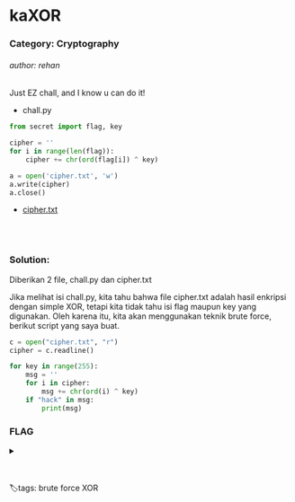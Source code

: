 # kaXOR

### Category: Cryptography

###### author: rehan

Just EZ chall, and I know u can do it!

- chall.py

```py
from secret import flag, key

cipher = ''
for i in range(len(flag)):
	cipher += chr(ord(flag[i]) ^ key)

a = open('cipher.txt', 'w')
a.write(cipher)
a.close()
```

- [cipher.txt](/Hackfest0x5/Cryptography/kaXOR/cipher.txt)

<br><br>

### Solution:

Diberikan 2 file, chall.py dan cipher.txt

Jika melihat isi chall.py, kita tahu bahwa file cipher.txt adalah hasil enkripsi dengan simple XOR, tetapi kita tidak tahu isi flag maupun key yang digunakan. Oleh karena itu, kita akan menggunakan teknik brute force, berikut script yang saya buat.

```py
c = open("cipher.txt", "r")
cipher = c.readline()

for key in range(255):
    msg = ''
    for i in cipher:
        msg += chr(ord(i) ^ key)
    if "hack" in msg:
        print(msg)
```

### FLAG

<details>
  <summary></summary>
  
hackfest0x5{bRu73F0rC3_i5_th3_R1gh7_4nSweR_f0R_th1S_Ch4l1enG3}
</details>

<br><br>
🏷️tags: brute force XOR

